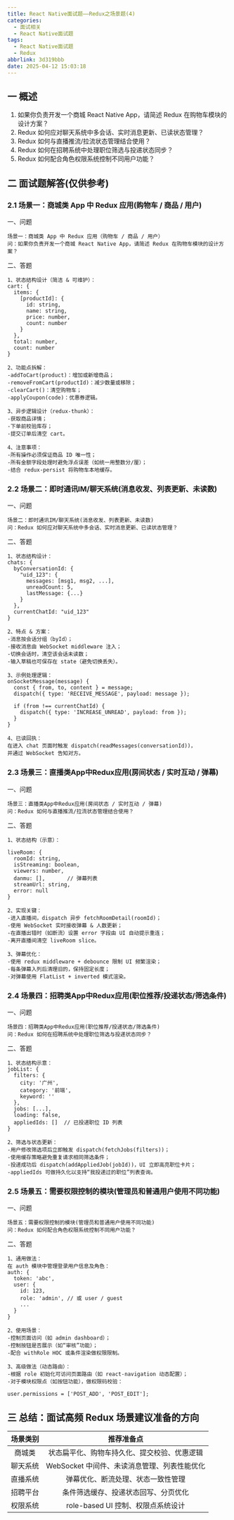 ```yaml
---
title: React Native面试题——Redux之场景题(4)
categories:
  - 面试相关
  - React Native面试题
tags:
  - React Native面试题
  - Redux
abbrlink: 3d319bbb
date: 2025-04-12 15:03:18
---
```

## 一 概述

1. 如果你负责开发一个商城 React Native App，请简述 Redux 在购物车模块的设计方案？
2. Redux 如何应对聊天系统中多会话、实时消息更新、已读状态管理？
3. Redux 如何与直播推流/拉流状态管理结合使用？
4. Redux 如何在招聘系统中处理职位筛选与投递状态同步？
5. Redux 如何配合角色权限系统控制不同用户功能？<!--more-->

## 二 面试题解答(仅供参考)

### 2.1 场景一：商城类 App 中 Redux 应用(购物车 / 商品 / 用户)

一、问题

```
场景一：商城类 App 中 Redux 应用（购物车 / 商品 / 用户）
问：如果你负责开发一个商城 React Native App，请简述 Redux 在购物车模块的设计方案？
```

二、答题

```
1、状态结构设计（简洁 & 可维护）：
cart: {
  items: {
    [productId]: {
      id: string,
      name: string,
      price: number,
      count: number
    }
  },
  total: number,
  count: number
}

2、功能点拆解：
-addToCart(product)：增加或新增商品；
-removeFromCart(productId)：减少数量或移除；
-clearCart()：清空购物车；
-applyCoupon(code)：优惠券逻辑。

3、异步逻辑设计（redux-thunk）：
-获取商品详情；
-下单前校验库存；
-提交订单后清空 cart。

4、注意事项：
-所有操作必须保证商品 ID 唯一性；
-所有金额字段处理时避免浮点误差（如统一用整数分/厘）；
-结合 redux-persist 将购物车本地缓存。
```

### 2.2 场景二：即时通讯IM/聊天系统(消息收发、列表更新、未读数)

一、问题

```
场景二：即时通讯IM/聊天系统(消息收发、列表更新、未读数)
问：Redux 如何应对聊天系统中多会话、实时消息更新、已读状态管理？
```

二、答题

```
1、状态结构设计：
chats: {
  byConversationId: {
    "uid_123": {
      messages: [msg1, msg2, ...],
      unreadCount: 5,
      lastMessage: {...}
    }
  },
  currentChatId: "uid_123"
}

2、特点 & 方案：
-消息按会话分组（byId）；
-接收消息由 WebSocket middleware 注入；
-切换会话时，清空该会话未读数；
-输入草稿也可保存在 state（避免切换丢失）。

3、示例处理逻辑：
onSocketMessage(message) {
  const { from, to, content } = message;
  dispatch({ type: 'RECEIVE_MESSAGE', payload: message });

  if (from !== currentChatId) {
    dispatch({ type: 'INCREASE_UNREAD', payload: from });
  }
}

4、已读回执：
在进入 chat 页面时触发 dispatch(readMessages(conversationId))，
并通过 WebSocket 告知对方。
```

### 2.3 场景三：直播类App中Redux应用(房间状态 / 实时互动 / 弹幕)

一、问题

```
场景三：直播类App中Redux应用(房间状态 / 实时互动 / 弹幕)
问：Redux 如何与直播推流/拉流状态管理结合使用？
```

二、答题

```
1、状态结构（示意）：

liveRoom: {
  roomId: string,
  isStreaming: boolean,
  viewers: number,
  danmu: [],       // 弹幕列表
  streamUrl: string,
  error: null
}

2、实现关键：
-进入直播间，dispatch 异步 fetchRoomDetail(roomId)；
-使用 WebSocket 实时接收弹幕 & 人数更新；
-在直播出错时（如断流）设置 error 字段由 UI 自动提示重连；
-离开直播间清空 liveRoom slice。

3、弹幕优化：
-使用 redux middleware + debounce 限制 UI 频繁渲染；
-每条弹幕入列后清理旧的，保持固定长度；
-对弹幕使用 FlatList + inverted 模式渲染。
```

### 2.4 场景四：招聘类App中Redux应用(职位推荐/投递状态/筛选条件)

一、问题

```
场景四：招聘类App中Redux应用(职位推荐/投递状态/筛选条件)
问：Redux 如何在招聘系统中处理职位筛选与投递状态同步？
```

二、答题

```
1、状态结构示意：
jobList: {
  filters: {
    city: '广州',
    category: '前端',
    keyword: ''
  },
  jobs: [...],
  loading: false,
  appliedIds: []  // 已投递职位 ID 列表
}

2、筛选与状态更新：
-用户修改筛选项后立即触发 dispatch(fetchJobs(filters))；
-使用缓存策略避免重复请求相同筛选条件；
-投递成功后 dispatch(addAppliedJob(jobId))，UI 立即高亮职位卡片；
-appliedIds 可做持久化以支持“我投递过的职位”列表查询。
```

### 2.5 场景五：需要权限控制的模块(管理员和普通用户使用不同功能)

一、问题

```
场景五：需要权限控制的模块(管理员和普通用户使用不同功能)
问：Redux 如何配合角色权限系统控制不同用户功能？
```

二、答题

```
1、通用做法：
在 auth 模块中管理登录用户信息及角色：
auth: {
  token: 'abc',
  user: {
    id: 123,
    role: 'admin', // 或 user / guest
    ...
  }
}

2、使用场景：
-控制页面访问（如 admin dashboard）；
-控制按钮是否展示（如“审核”功能）；
-配合 withRole HOC 或条件渲染做权限限制。

3、高级做法（动态路由）：
-根据 role 初始化可访问页面路由（如 react-navigation 动态配置）；
-对于模块权限点（如按钮功能），做权限码校验：

user.permissions = ['POST_ADD', 'POST_EDIT'];
```

## 三 总结：面试高频 Redux 场景建议准备的方向

| 场景类别 |                  推荐准备点                  |
| :------: | :------------------------------------------: |
|  商城类  | 状态扁平化、购物车持久化、提交校验、优惠逻辑 |
| 聊天系统 | WebSocket 中间件、未读消息管理、列表性能优化 |
| 直播系统 |      弹幕优化、断流处理、状态一致性管理      |
| 招聘平台 |     条件筛选缓存、投递状态回写、分页优化     |
| 权限系统 |      role-based UI 控制、权限点系统设计      |

